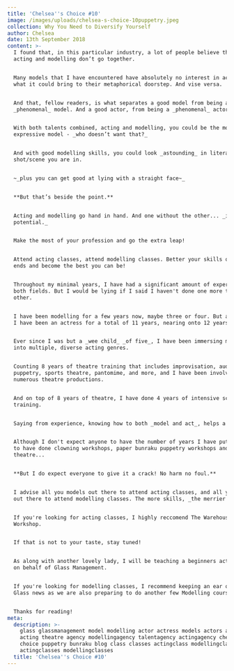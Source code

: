 ```yaml
---
title: 'Chelsea''s Choice #10'
image: /images/uploads/chelsea-s-choice-10puppetry.jpeg
collection: Why You Need to Diversify Yourself
author: Chelsea
date: 13th September 2018
content: >-
  I found that, in this particular industry, a lot of people believe that both
  acting and modelling don’t go together.


  Many models that I have encountered have absolutely no interest in acting, or
  what it could bring to their metaphorical doorstep. And vise versa.


  And that, fellow readers, is what separates a good model from being a
  _phenomenal_ model. And a good actor, from being a _phenomenal_ actor.


  With both talents combined, acting and modelling, you could be the most
  expressive model - _who doesn’t want that?_


  And with good modelling skills, you could look _astounding_ in literally every
  shot/scene you are in. 


  ~_plus you can get good at lying with a straight face~_


  **But that’s beside the point.**


  Acting and modelling go hand in hand. And one without the other... _is wasted
  potential._


  Make the most of your profession and go the extra leap!


  Attend acting classes, attend modelling classes. Better your skills on both
  ends and become the best you can be!


  Throughout my minimal years, I have had a significant amount of experience in
  both fields. But I would be lying if I said I haven't done one more than the
  other.


  I have been modelling for a few years now, maybe three or four. But acting...
  I have been an actress for a total of 11 years, nearing onto 12 years.


  Ever since I was but a _wee child_ _of five_, I have been immersing myself
  into multiple, diverse acting genres.


  Counting 8 years of theatre training that includes improvisation, auditioning,
  puppetry, sports theatre, pantomime, and more, and I have been involved in
  numerous theatre productions.


  And on top of 8 years of theatre, I have done 4 years of intensive screen/tv
  training.


  Saying from experience, knowing how to both _model and act_, helps a lot.


  Although I don't expect anyone to have the number of years I have put in, and
  to have done clowning workshops, paper bunraku puppetry workshops and physical
  theatre...


  **But I do expect everyone to give it a crack! No harm no foul.**


  I advise all you models out there to attend acting classes, and all you actors
  out there to attend modelling classes. The more skills, _the merrier!_


  If you're looking for acting classes, I highly reccomend The Warehouse
  Workshop.


  If that is not to your taste, stay tuned!


  As along with another lovely lady, I will be teaching a beginners acting class
  on behalf of Glass Management.


  If you're looking for modelling classes, I recommend keeping an ear out for
  Glass news as we are also preparing to do another few Modelling courses.


  Thanks for reading!
meta:
  description: >-
    glass glassmanagement model modelling actor actress models actors actresses
    acting theatre agency modellingagency talentagency actingagency chelsea
    choice puppetry bunraku blog class classes actingclass modellingclass
    actingclasses modellingclasses
  title: 'Chelsea''s Choice #10'
---
```


